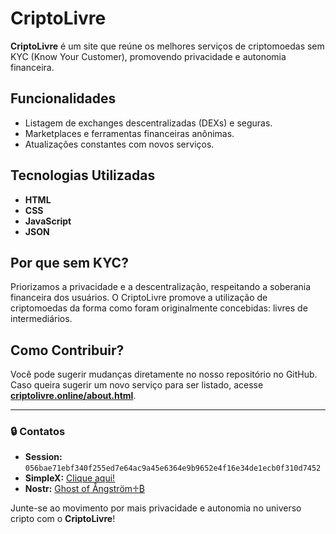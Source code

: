 # CriptoLivre  

**CriptoLivre** é um site que reúne os melhores serviços de criptomoedas sem KYC (Know Your Customer), promovendo privacidade e autonomia financeira.  

## Funcionalidades  
- Listagem de exchanges descentralizadas (DEXs) e seguras.  
- Marketplaces e ferramentas financeiras anônimas.  
- Atualizações constantes com novos serviços.  

## Tecnologias Utilizadas  
- **HTML**  
- **CSS**  
- **JavaScript**  
- **JSON**  

## Por que sem KYC?  
Priorizamos a privacidade e a descentralização, respeitando a soberania financeira dos usuários. O CriptoLivre promove a utilização de criptomoedas da forma como foram originalmente concebidas: livres de intermediários.  

## Como Contribuir?  
Você pode sugerir mudanças diretamente no nosso repositório no GitHub. Caso queira sugerir um novo serviço para ser listado, acesse **[criptolivre.online/about.html](https://criptolivre.online/about.html)**.  

---

### 🔒 **Contatos**  
- **Session:** `056bae71ebf340f255ed7e64ac9a45e6364e9b9652e4f16e34de1ecb0f310d7452`  
- **SimpleX:** [Clique aqui!](https://simplex.chat/contact#/?v=2-7&smp=smp%3A%2F%2FZKe4uxF4Z_aLJJOEsC-Y6hSkXgQS5-oc442JQGkyP8M%3D%40smp17.simplex.im%2Fk7D1jmBRANmRxj-hxQLB-ifDzRndnV0z%23%2F%3Fv%3D1-3%26dh%3DMCowBQYDK2VuAyEAqMJYb1ddy6AN8gWn5WIg-22TMW_FK-2hqhl1Y00pUFE%253D%26srv%3Dogtwfxyi3h2h5weftjjpjmxclhb5ugufa5rcyrmg7j4xlch7qsr5nuqd.onion)  
- **Nostr:** [Ghost of Ångström♱₿](https://njump.me/nprofile1qqsqfn3sctzg4nk2xech3jvyhqm9hv0a626elu5jn459gk35t849w6spzdmhxw309ucnydewxqhrqt338g6rsd3eqy88wumn8ghj7mn0wvhxcmmv9uq36amnwvaz7tmwdaehgu3wvf5hgcm0d9hx2u3wwdhkx6tpdshshynp4p)  

Junte-se ao movimento por mais privacidade e autonomia no universo cripto com o **CriptoLivre**!
